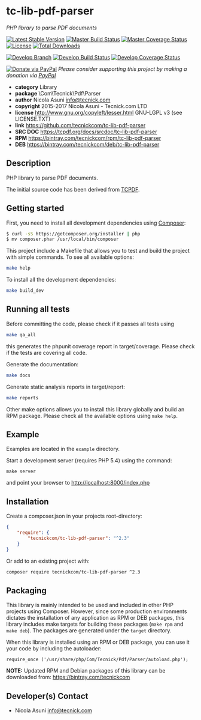 # tc-lib-pdf-parser
*PHP library to parse PDF documents*

[![Latest Stable Version](https://poser.pugx.org/tecnickcom/tc-lib-pdf-parser/version)](https://packagist.org/packages/tecnickcom/tc-lib-pdf-parser)
[![Master Build Status](https://secure.travis-ci.org/tecnickcom/tc-lib-pdf-parser.png?branch=master)](https://travis-ci.org/tecnickcom/tc-lib-pdf-parser?branch=master)
[![Master Coverage Status](https://coveralls.io/repos/tecnickcom/tc-lib-pdf-parser/badge.svg?branch=master&service=github)](https://coveralls.io/github/tecnickcom/tc-lib-pdf-parser?branch=master)
[![License](https://poser.pugx.org/tecnickcom/tc-lib-pdf-parser/license)](https://packagist.org/packages/tecnickcom/tc-lib-pdf-parser)
[![Total Downloads](https://poser.pugx.org/tecnickcom/tc-lib-pdf-parser/downloads)](https://packagist.org/packages/tecnickcom/tc-lib-pdf-parser)

[![Develop Branch](https://img.shields.io/badge/-develop:-gray.svg)](https://github.com/tecnickcom/tc-lib-pdf-parser/tree/develop)
[![Develop Build Status](https://secure.travis-ci.org/tecnickcom/tc-lib-pdf-parser.png?branch=develop)](https://travis-ci.org/tecnickcom/tc-lib-pdf-parser?branch=develop)
[![Develop Coverage Status](https://coveralls.io/repos/tecnickcom/tc-lib-pdf-parser/badge.svg?branch=develop&service=github)](https://coveralls.io/github/tecnickcom/tc-lib-pdf-parser?branch=develop)

[![Donate via PayPal](https://img.shields.io/badge/donate-paypal-87ceeb.svg)](https://www.paypal.com/cgi-bin/webscr?cmd=_donations&currency_code=GBP&business=paypal@tecnick.com&item_name=donation%20for%20tc-lib-pdf-parser%20project)
*Please consider supporting this project by making a donation via [PayPal](https://www.paypal.com/cgi-bin/webscr?cmd=_donations&currency_code=GBP&business=paypal@tecnick.com&item_name=donation%20for%20tc-lib-pdf-parser%20project)*

* **category**    Library
* **package**     \Com\Tecnick\Pdf\Parser
* **author**      Nicola Asuni <info@tecnick.com>
* **copyright**   2015-2017 Nicola Asuni - Tecnick.com LTD
* **license**     http://www.gnu.org/copyleft/lesser.html GNU-LGPL v3 (see LICENSE.TXT)
* **link**        https://github.com/tecnickcom/tc-lib-pdf-parser
* **SRC DOC**     https://tcpdf.org/docs/srcdoc/tc-lib-pdf-parser
* **RPM**         https://bintray.com/tecnickcom/rpm/tc-lib-pdf-parser
* **DEB**         https://bintray.com/tecnickcom/deb/tc-lib-pdf-parser

## Description

PHP library to parse PDF documents.

The initial source code has been derived from [TCPDF](<http://www.tcpdf.org>).


## Getting started

First, you need to install all development dependencies using [Composer](https://getcomposer.org/):

```bash
$ curl -sS https://getcomposer.org/installer | php
$ mv composer.phar /usr/local/bin/composer
```

This project include a Makefile that allows you to test and build the project with simple commands.
To see all available options:

```bash
make help
```

To install all the development dependencies:

```bash
make build_dev
```

## Running all tests

Before committing the code, please check if it passes all tests using

```bash
make qa_all
```
this generates the phpunit coverage report in target/coverage.
Please check if the tests are covering all code.

Generate the documentation:

```bash
make docs
```

Generate static analysis reports in target/report:

```bash
make reports
```

Other make options allows you to install this library globally and build an RPM package.
Please check all the available options using `make help`.


## Example

Examples are located in the `example` directory.

Start a development server (requires PHP 5.4) using the command:

```
make server
```

and point your browser to <http://localhost:8000/index.php>


## Installation

Create a composer.json in your projects root-directory:

```json
{
    "require": {
        "tecnickcom/tc-lib-pdf-parser": "^2.3"
    }
}
```

Or add to an existing project with: 

```bash
composer require tecnickcom/tc-lib-pdf-parser ^2.3
```


## Packaging

This library is mainly intended to be used and included in other PHP projects using Composer.
However, since some production environments dictates the installation of any application as RPM or DEB packages,
this library includes make targets for building these packages (`make rpm` and `make deb`).
The packages are generated under the `target` directory.

When this library is installed using an RPM or DEB package, you can use it your code by including the autoloader:
```
require_once ('/usr/share/php/Com/Tecnick/Pdf/Parser/autoload.php');
```

**NOTE:** Updated RPM and Debian packages of this library can be downloaded from: https://bintray.com/tecnickcom


## Developer(s) Contact

* Nicola Asuni <info@tecnick.com>
